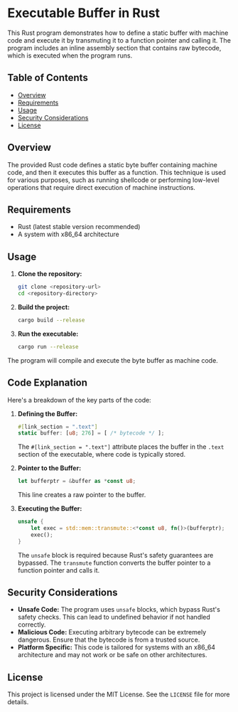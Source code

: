 # Executable Buffer in Rust

This Rust program demonstrates how to define a static buffer with machine code and execute it by transmuting it to a function pointer and calling it. The program includes an inline assembly section that contains raw bytecode, which is executed when the program runs.

## Table of Contents

- [Overview](#overview)
- [Requirements](#requirements)
- [Usage](#usage)
- [Security Considerations](#security-considerations)
- [License](#license)

## Overview

The provided Rust code defines a static byte buffer containing machine code, and then it executes this buffer as a function. This technique is used for various purposes, such as running shellcode or performing low-level operations that require direct execution of machine instructions.

## Requirements

- Rust (latest stable version recommended)
- A system with x86_64 architecture

## Usage

1. **Clone the repository:**

    ```sh
    git clone <repository-url>
    cd <repository-directory>
    ```

2. **Build the project:**

    ```sh
    cargo build --release
    ```

3. **Run the executable:**

    ```sh
    cargo run --release
    ```

The program will compile and execute the byte buffer as machine code.

## Code Explanation

Here's a breakdown of the key parts of the code:

1. **Defining the Buffer:**

    ```rust
    #[link_section = ".text"]
    static buffer: [u8; 276] = [ /* bytecode */ ];
    ```

    The `#[link_section = ".text"]` attribute places the buffer in the `.text` section of the executable, where code is typically stored.

2. **Pointer to the Buffer:**

    ```rust
    let bufferptr = &buffer as *const u8;
    ```

    This line creates a raw pointer to the buffer.

3. **Executing the Buffer:**

    ```rust
    unsafe {
        let exec = std::mem::transmute::<*const u8, fn()>(bufferptr);
        exec();
    }
    ```

    The `unsafe` block is required because Rust's safety guarantees are bypassed. The `transmute` function converts the buffer pointer to a function pointer and calls it.

## Security Considerations

- **Unsafe Code:** The program uses `unsafe` blocks, which bypass Rust's safety checks. This can lead to undefined behavior if not handled correctly.
- **Malicious Code:** Executing arbitrary bytecode can be extremely dangerous. Ensure that the bytecode is from a trusted source.
- **Platform Specific:** This code is tailored for systems with an x86_64 architecture and may not work or be safe on other architectures.

## License

This project is licensed under the MIT License. See the `LICENSE` file for more details.
